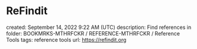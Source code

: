 # ReFindit

created: September 14, 2022 9:22 AM (UTC)
description: Find references in
folder: BOOKMRKS-MTHRFCKR / REFERENCE-MTHRFCKR / Reference Tools
tags: reference tools
url: https://refindit.org